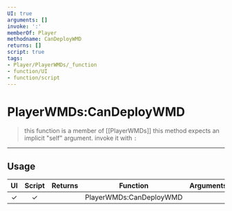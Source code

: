 ```yaml
---
UI: true
arguments: []
invoke: ':'
memberOf: Player
methodname: CanDeployWMD
returns: []
script: true
tags:
- Player/PlayerWMDs/_function
- function/UI
- function/script
---
```

# PlayerWMDs:CanDeployWMD
> this function is a member of [[PlayerWMDs]]
> this method expects an implicit "self" argument. invoke it with `:`
-----
## Usage
|  UI | Script | Returns | Function | Arguments |
|:---:|:------:|-------:|:--------:|:---------|
|✓|✓||PlayerWMDs:CanDeployWMD||
